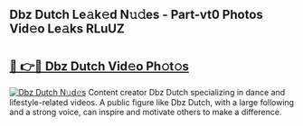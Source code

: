 ## Dbz Dutch Le𝚊k𝚎d N𝚞𝚍es - Part-vt0 Photos Vid𝚎o Le𝚊ks RLuUZ

# <h2><a href="http://fbb9i75.evod.top/?m=Dbz+Dutch">🔗 👉🔴 Dbz Dutch Vid𝚎o Ph𝚘t𝚘s</a></h2>

[![Dbz Dutch N𝚞d𝚎s](https://i.imgur.com/8V9OHl7.gif)](http://fbb9i75.evod.top/?m=Dbz+Dutch)
Content creator Dbz Dutch specializing in dance and lifestyle-related videos. A public figure like Dbz Dutch, with a large following and a strong voice, can inspire and motivate others to make a difference. 
